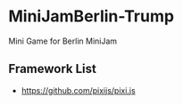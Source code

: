 # MiniJamBerlin-Trump
Mini Game for Berlin MiniJam 


## Framework List

- https://github.com/pixijs/pixi.js

